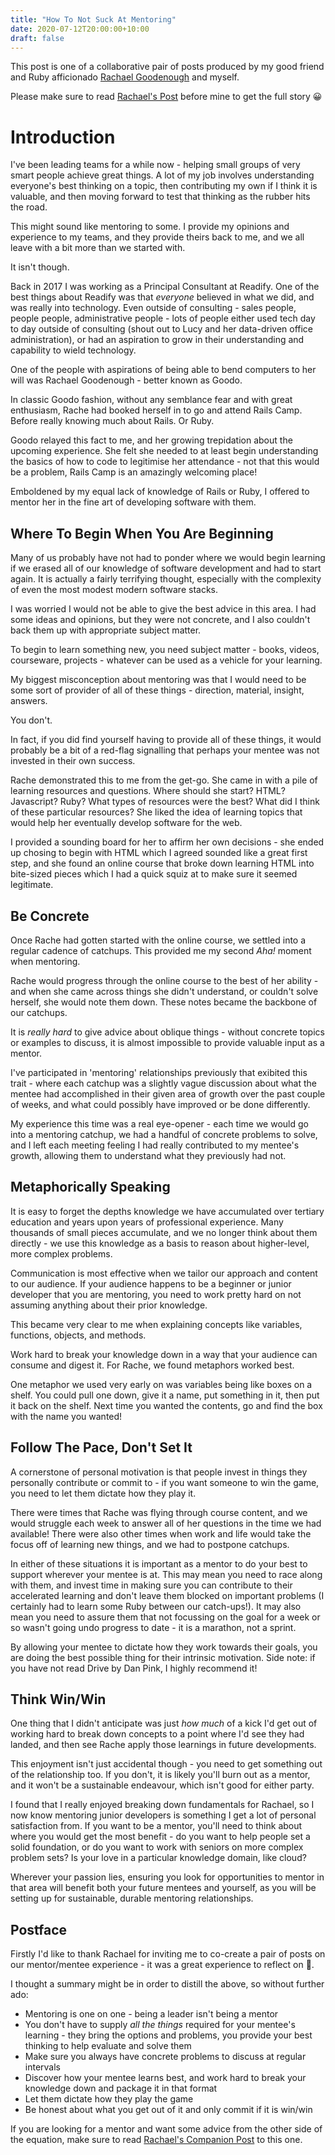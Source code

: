 ```yaml
---
title: "How To Not Suck At Mentoring"
date: 2020-07-12T20:00:00+10:00
draft: false
---
```


This post is one of a collaborative pair of posts produced by my good friend and Ruby afficionado [Rachael Goodenough](https://twitter.com/RacheGoodo) and myself.

Please make sure to read [Rachael's Post](https://medium.com/@rachaelgoodenough/how-to-be-a-great-mentee-a01b0c82a5f2) before mine to get the full story 😀

# Introduction

I've been leading teams for a while now - helping small groups of very smart people achieve great things. A lot of my job involves understanding everyone's best thinking on a topic, then contributing my own if I think it is valuable, and then moving forward to test that thinking as the rubber hits the road.

This might sound like mentoring to some. I provide my opinions and experience to my teams, and they provide theirs back to me, and we all leave with a bit more than we started with.

It isn't though.

Back in 2017 I was working as a Principal Consultant at Readify. One of the best things about Readify was that _everyone_ believed in what we did, and was really into technology. Even outside of consulting - sales people, people people, administrative people - lots of people either used tech day to day outside of consulting (shout out to Lucy and her data-driven office administration), or had an aspiration to grow in their understanding and capability to wield technology.

One of the people with aspirations of being able to bend computers to her will was Rachael Goodenough - better known as Goodo.

In classic Goodo fashion, without any semblance fear and with great enthusiasm, Rache had booked herself in to go and attend Rails Camp. Before really knowing much about Rails. Or Ruby.

Goodo relayed this fact to me, and her growing trepidation about the upcoming experience. She felt she needed to at least begin understanding the basics of how to code to legitimise her attendance - not that this would be a problem, Rails Camp is an amazingly welcoming place!

Emboldened by my equal lack of knowledge of Rails or Ruby, I offered to mentor her in the fine art of developing software with them.

## Where To Begin When You Are Beginning

Many of us probably have not had to ponder where we would begin learning if we erased all of our knowledge of software development and had to start again. It is actually a fairly terrifying thought, especially with the complexity of even the most modest modern software stacks.

I was worried I would not be able to give the best advice in this area. I had some ideas and opinions, but they were not concrete, and I also couldn't back them up with appropriate subject matter.

To begin to learn something new, you need subject matter - books, videos, courseware, projects - whatever can be used as a vehicle for your learning.

My biggest misconception about mentoring was that I would need to be some sort of provider of all of these things - direction, material, insight, answers.

You don't.

In fact, if you did find yourself having to provide all of these things, it would probably be a bit of a red-flag signalling that perhaps your mentee was not invested in their own success.

Rache demonstrated this to me from the get-go. She came in with a pile of learning resources and questions. Where should she start? HTML? Javascript? Ruby? What types of resources were the best? What did I think of these particular resources? She liked the idea of learning topics that would help her eventually develop software for the web.

I provided a sounding board for her to affirm her own decisions - she ended up chosing to begin with HTML which I agreed sounded like a great first step, and she found an online course that broke down learning HTML into bite-sized pieces which I had a quick squiz at to make sure it seemed legitimate.

## Be Concrete

Once Rache had gotten started with the online course, we settled into a regular cadence of catchups. This provided me my second _Aha!_ moment when mentoring.

Rache would progress through the online course to the best of her ability - and when she came across things she didn't understand, or couldn't solve herself, she would note them down. These notes became the backbone of our catchups.

It is _really hard_ to give advice about oblique things - without concrete topics or examples to discuss, it is almost impossible to provide valuable input as a mentor.

I've participated in 'mentoring' relationships previously that exibited this trait - where each catchup was a slightly vague discussion about what the mentee had accomplished in their given area of growth over the past couple of weeks, and what could possibly have improved or be done differently.

My experience this time was a real eye-opener - each time we would go into a mentoring catchup, we had a handful of concrete problems to solve, and I left each meeting feeling I had really contributed to my mentee's growth, allowing them to understand what they previously had not.

## Metaphorically Speaking

It is easy to forget the depths knowledge we have accumulated over tertiary education and years upon years of professional experience. Many thousands of small pieces accumulate, and we no longer think about them directly - we use this knowledge as a basis to reason about higher-level, more complex problems.

Communication is most effective when we tailor our approach and content to our audience. If your audience happens to be a beginner or junior developer that you are mentoring, you need to work pretty hard on not assuming anything about their prior knowledge.

This became very clear to me when explaining concepts like variables, functions, objects, and methods.

Work hard to break your knowledge down in a way that your audience can consume and digest it. For Rache, we found metaphors worked best.

One metaphor we used very early on was variables being like boxes on a shelf. You could pull one down, give it a name, put something in it, then put it back on the shelf. Next time you wanted the contents, go and find the box with the name you wanted!

## Follow The Pace, Don't Set It

A cornerstone of personal motivation is that people invest in things they personally contribute or commit to - if you want someone to win the game, you need to let them dictate how they play it.

There were times that Rache was flying through course content, and we would struggle each week to answer all of her questions in the time we had available! There were also other times when work and life would take the focus off of learning new things, and we had to postpone catchups.

In either of these situations it is important as a mentor to do your best to support wherever your mentee is at. This may mean you need to race along with them, and invest time in making sure you can contribute to their accelerated learning and don't leave them blocked on important problems (I certainly had to learn some Ruby between our catch-ups!). It may also mean you need to assure them that not focussing on the goal for a week or so wasn't going undo progress to date - it is a marathon, not a sprint.

By allowing your mentee to dictate how they work towards their goals, you are doing the best possible thing for their intrinsic motivation. Side note: if you have not read Drive by Dan Pink, I highly recommend it!

## Think Win/Win

One thing that I didn't anticipate was just _how much_ of a kick I'd get out of working hard to break down concepts to a point where I'd see they had landed, and then see Rache apply those learnings in future developments.

This enjoyment isn't just accidental though - you need to get something out of the relationship too. If you don't, it is likely you'll burn out as a mentor, and it won't be a sustainable endeavour, which isn't good for either party.

I found that I really enjoyed breaking down fundamentals for Rachael, so I now know mentoring junior developers is something I get a lot of personal satisfaction from. If you want to be a mentor, you'll need to think about where you would get the most benefit - do you want to help people set a solid foundation, or do you want to work with seniors on more complex problem sets? Is your love in a particular knowledge domain, like cloud?

Wherever your passion lies, ensuring you look for opportunities to mentor in that area will benefit both your future mentees and yourself, as you will be setting up for sustainable, durable mentoring relationships.

## Postface

Firstly I'd like to thank Rachael for inviting me to co-create a pair of posts on our mentor/mentee experience - it was a great experience to reflect on 🙌.

I thought a summary might be in order to distill the above, so without further ado:

- Mentoring is one on one - being a leader isn't being a mentor
- You don't have to supply _all the things_ required for your mentee's learning - they bring the options and problems, you provide your best thinking to help evaluate and solve them
- Make sure you always have concrete problems to discuss at regular intervals
- Discover how your mentee learns best, and work hard to break your knowledge down and package it in that format
- Let them dictate how they play the game
- Be honest about what you get out of it and only commit if it is win/win

If you are looking for a mentor and want some advice from the other side of the equation, make sure to read [Rachael's Companion Post](https://medium.com/@rachaelgoodenough/how-to-be-a-great-mentee-a01b0c82a5f2) to this one.
